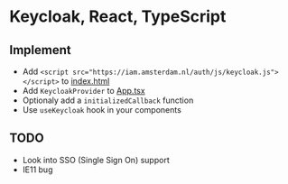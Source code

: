 # Keycloak, React, TypeScript

## Implement

- Add `<script src="https://iam.amsterdam.nl/auth/js/keycloak.js"></script>`
  to [index.html](https://github.com/Amsterdam/zaken-frontend/blob/main/public/index.html)
- Add `KeycloakProvider` to [App.tsx](https://github.com/Amsterdam/zaken-frontend/blob/main/src/App.tsx)
- Optionaly add a `initializedCallback` function
- Use `useKeycloak` hook in your components

## TODO

- Look into SSO (Single Sign On) support
- IE11 bug
